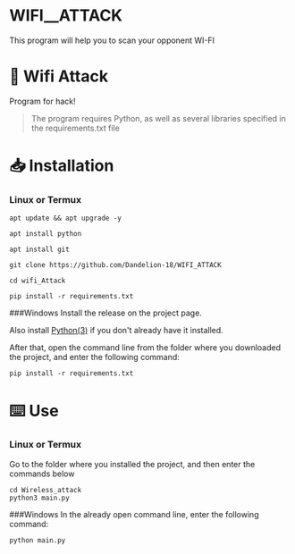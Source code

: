 # WIFI__ATTACK
This program will help you to scan your opponent WI-FI
# 🔎 Wifi Attack

Program for hack!
> The program requires Python, as well as several libraries specified in the requirements.txt file
# 📥 Installation
### Linux or Termux
```
apt update && apt upgrade -y

apt install python

apt install git

git clone https://github.com/Dandelion-18/WIFI_ATTACK

cd wifi_Attack

pip install -r requirements.txt
```

###Windows
Install the release on the project page.

Also install [Python(3)](https://www.python.org/downloads/) if you don't already have it installed.

After that, open the command line from the folder where you downloaded the project, and enter the following command:
```
pip install -r requirements.txt
```
# ⌨️ Use
### Linux or Termux
Go to the folder where you installed the project, and then enter the commands below
```
cd Wireless_attack
python3 main.py
```
###Windows
In the already open command line, enter the following command:
```
python main.py
```

